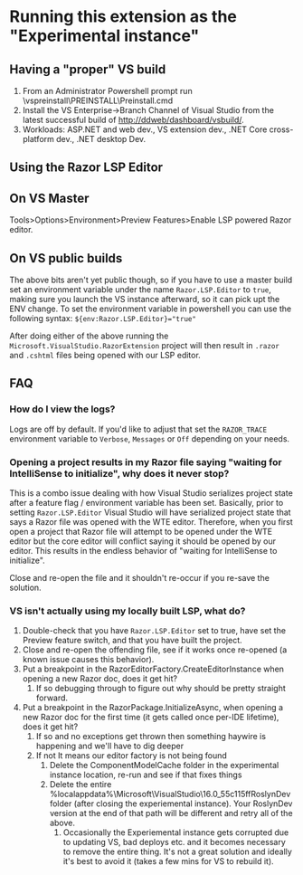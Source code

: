 # Running this extension as the "Experimental instance"

## Having a "proper" VS build

1. From an Administrator Powershell prompt run \\vspreinstall\PREINSTALL\Preinstall.cmd
1. Install the VS Enterprise->Branch Channel of Visual Studio from the latest successful build of <http://ddweb/dashboard/vsbuild/>.
1. Workloads: ASP.NET and web dev., VS extension dev., .NET Core cross-platform dev., .NET desktop Dev.

## Using the Razor LSP Editor

## On VS Master

Tools>Options>Environment>Preview Features>Enable LSP powered Razor editor.

## On VS public builds

The above bits aren't yet public though, so if you have to use a master build set an environment variable under the name `Razor.LSP.Editor` to `true`, making sure you launch the VS instance afterward, so it can pick upt the ENV change. To set the environment variable in powershell you can use the following syntax: `${env:Razor.LSP.Editor}="true"`

After doing either of the above running the `Microsoft.VisualStudio.RazorExtension` project will then result in `.razor` and `.cshtml` files being opened with our LSP editor.

## FAQ

### How do I view the logs?

Logs are off by default. If you'd like to adjust that set the `RAZOR_TRACE` environment variable to `Verbose`, `Messages` or `Off` depending on your needs.

### Opening a project results in my Razor file saying "waiting for IntelliSense to initialize", why does it never stop?

This is a combo issue dealing with how Visual Studio serializes project state after a feature flag / environment variable has been set. Basically, prior to setting `Razor.LSP.Editor` Visual Studio will have serialized project state that says a Razor file was opened with the WTE editor. Therefore, when you first open a project that Razor file will attempt to be opened under the WTE editor but the core editor will conflict saying it should be opened by our editor. This results in the endless behavior of "waiting for IntelliSense to initialize".

Close and re-open the file and it shouldn't re-occur if you re-save the solution.

### VS isn't actually using my locally built LSP, what do?

1. Double-check that you have `Razor.LSP.Editor` set to true, have set the Preview feature switch, and that you have built the project.
1. Close and re-open the offending file, see if it works once re-opened (a known issue causes this behavior).
1. Put a breakpoint in the RazorEditorFactory.CreateEditorInstance when opening a new Razor doc, does it get hit?
    1. If so debugging through to figure out why should be pretty straight forward.
1. Put a breakpoint in the RazorPackage.InitializeAsync, when opening a new Razor doc for the first time (it gets called once per-IDE lifetime), does it get hit?
    1. If so and no exceptions get thrown then something haywire is happening and we'll have to dig deeper
    1. If not It means our editor factory is not being found
        1. Delete the ComponentModelCache folder in the experimental instance location, re-run and see if that fixes things
        1. Delete the entire %localappdata%\Microsoft\VisualStudio\16.0_55c115ffRoslynDev folder (after closing the experiemental instance). Your RoslynDev version at the end of that path will be different and retry all of the above.
            1. Occasionally the Experiemental instance gets corrupted due to updating VS, bad deploys etc. and it becomes necessary to remove the entire thing. It's not a great solution and ideally it's best to avoid it (takes a few mins for VS to rebuild it).
